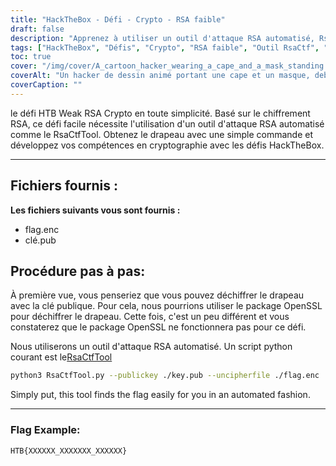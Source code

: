 ```yaml
---
title: "HackTheBox - Défi - Crypto - RSA faible"
draft: false
description: "Apprenez à utiliser un outil d'attaque RSA automatisé, RsaCtfTool, pour résoudre facilement le défi HackTheBox Weak RSA Crypto."
tags: ["HackTheBox", "Défis", "Crypto", "RSA faible", "Outil RsaCtf", "Chiffrement RSA faible HTB", "Défi facile", "chiffrement RSA", "flag.enc", "key.pub", "Paquet OpenSSL", "outil d'attaque RSA automatisé", "script python", "Outil RsaCtf", "python3", "Clé publique", "déchiffrerfichier", "Exemple de drapeau"]
toc: true
cover: "/img/cover/A_cartoon_hacker_wearing_a_cape_and_a_mask_standing.png"
coverAlt: "Un hacker de dessin animé portant une cape et un masque, debout devant une porte de coffre-fort avec le logo HTB dessus et tenant un outil (comme une clé ou un tournevis) avec un fond vert symbolisant le succès et le drapeau dans une bulle au-dessus leur tête."
coverCaption: ""
---
```

 le défi HTB Weak RSA Crypto en toute simplicité. Basé sur le chiffrement RSA, ce défi facile nécessite l'utilisation d'un outil d'attaque RSA automatisé comme le RsaCtfTool. Obtenez le drapeau avec une simple commande et développez vos compétences en cryptographie avec les défis HackTheBox.

______

## Fichiers fournis :

**Les fichiers suivants vous sont fournis :**
- flag.enc
- clé.pub

## Procédure pas à pas:

À première vue, vous penseriez que vous pouvez déchiffrer le drapeau avec la clé publique.
Pour cela, nous pourrions utiliser le package OpenSSL pour déchiffrer le drapeau.
Cette fois, c'est un peu différent et vous constaterez que le package OpenSSL ne fonctionnera pas pour ce défi.

Nous utiliserons un outil d'attaque RSA automatisé. Un script python courant est le[RsaCtfTool](https://github.com/Ganapati/RsaCtfTool)

```bash
python3 RsaCtfTool.py --publickey ./key.pub --uncipherfile ./flag.enc 
```
  
Simply put, this tool finds the flag easily for you in an automated fashion.

______

### Flag Example:
```
HTB{XXXXXX_XXXXXXX_XXXXXX}
```
